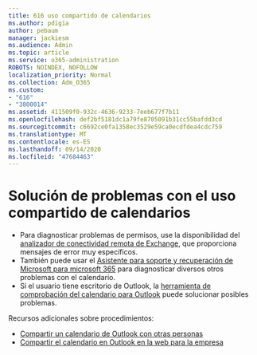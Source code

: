 ```yaml
---
title: 616 uso compartido de calendarios
ms.author: pdigia
author: pebaum
manager: jackiesm
ms.audience: Admin
ms.topic: article
ms.service: o365-administration
ROBOTS: NOINDEX, NOFOLLOW
localization_priority: Normal
ms.collection: Adm_O365
ms.custom:
- "616"
- "3800014"
ms.assetid: 411509f0-932c-4636-9233-7eeb677f7b11
ms.openlocfilehash: def2bf5181dc1a79fe8705091b31cc55bafdd3cd
ms.sourcegitcommit: c6692ce0fa1358ec3529e59ca0ecdfdea4cdc759
ms.translationtype: MT
ms.contentlocale: es-ES
ms.lasthandoff: 09/14/2020
ms.locfileid: "47684463"
---
```

# <a name="troubleshooting-issues-with-calendar-sharing"></a>Solución de problemas con el uso compartido de calendarios

- Para diagnosticar problemas de permisos, use la disponibilidad del [analizador de conectividad remota de Exchange](https://testconnectivity.microsoft.com/Default.aspx?testId=freeBusy), que proporciona mensajes de error muy específicos.
- También puede usar el [Asistente para soporte y recuperación de Microsoft para microsoft 365](https://diagnostics.office.com/) para diagnosticar diversos otros problemas con el calendario. 
- Si el usuario tiene escritorio de Outlook, la [herramienta de comprobación del calendario para Outlook](https://www.microsoft.com/download/details.aspx?id=28786) puede solucionar posibles problemas.

Recursos adicionales sobre procedimientos:

- [Compartir un calendario de Outlook con otras personas](https://support.office.com/article/353ed2c1-3ec5-449d-8c73-6931a0adab88)
- [Compartir el calendario en Outlook en la web para la empresa](https://support.office.com/article/7ecef8ae-139c-40d9-bae2-a23977ee58d5)
